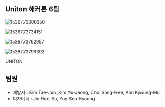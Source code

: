 ## Uniton 해커톤 6팀

![1536773600350](C:\Users\rladb\AppData\Local\Temp\1536773600350.png)



![1536773734151](C:\Users\rladb\AppData\Local\Temp\1536773734151.png)

![1536773762957](C:\Users\rladb\AppData\Local\Temp\1536773762957.png)

![1536773799392](C:\Users\rladb\AppData\Local\Temp\1536773799392.png)

UNITON

## 팀원

- 개발자 : Kim Tae-Jun ,Kim Yu-Jeong, Choi Sang-Hee, Ahn Kyoung-Mu
- 디자이너 : Jin Hee-Su, Yun Seo-Kyoung 